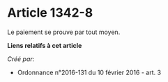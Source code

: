 # Article 1342-8

Le paiement se prouve par tout moyen.

**Liens relatifs à cet article**

_Créé par_:

  - Ordonnance n°2016-131 du 10 février 2016 - art. 3
